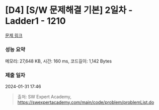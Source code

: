 # [D4] [S/W 문제해결 기본] 2일차 - Ladder1 - 1210 

[문제 링크](https://swexpertacademy.com/main/code/problem/problemDetail.do?contestProbId=AV14ABYKADACFAYh) 

### 성능 요약

메모리: 27,648 KB, 시간: 160 ms, 코드길이: 1,142 Bytes

### 제출 일자

2024-01-31 17:46



> 출처: SW Expert Academy, https://swexpertacademy.com/main/code/problem/problemList.do